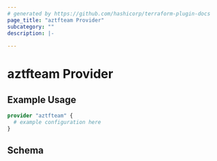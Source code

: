 ```yaml
---
# generated by https://github.com/hashicorp/terraform-plugin-docs
page_title: "aztfteam Provider"
subcategory: ""
description: |-
  
---
```


# aztfteam Provider



## Example Usage

```terraform
provider "aztfteam" {
  # example configuration here
}
```

<!-- schema generated by tfplugindocs -->
## Schema

